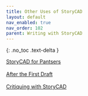 ```yaml
---
title: Other Uses of StoryCAD
layout: default
nav_enabled: true
nav_order: 102
parent: Writing with StoryCAD
---
```

{: .no_toc .text-delta }

[StoryCAD for Pantsers](StoryCAD_for_Pantsers.html) <br/><br/>
[After the First Draft](After_the_First_Draft.html) <br/><br/>
[Critiquing with StoryCAD](Critiquing_with_StoryCAD.html) <br/><br/>
